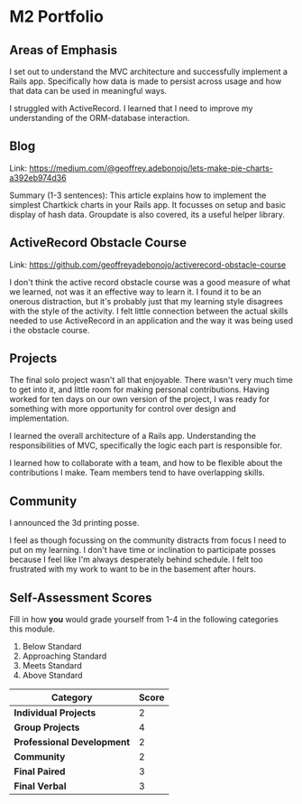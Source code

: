 # M2 Portfolio

## Areas of Emphasis

I set out to understand the MVC architecture and successfully implement a Rails app. Specifically how data is made to persist across usage and how that data can be used in meaningful ways.

I struggled with ActiveRecord. I learned that I need to improve my understanding of the ORM-database interaction.

## Blog

Link: https://medium.com/@geoffrey.adebonojo/lets-make-pie-charts-a392eb974d36

Summary (1-3 sentences):
This article explains how to implement the simplest Chartkick charts in your Rails app. It focusses on setup and basic display of hash data. Groupdate is also covered, its a useful helper library.

## ActiveRecord Obstacle Course
Link: https://github.com/geoffreyadebonojo/activerecord-obstacle-course

I don't think the active record obstacle course was a good measure of what we learned, not was it an effective way to learn it. I found it to be an onerous distraction, but it's probably just that my learning style disagrees with the style of the activity. I felt little connection between the actual skills needed to use ActiveRecord in an application and the way it was being used i the obstacle course.


## Projects

The final solo project wasn't all that enjoyable. There wasn't very much time to get into it, and little room for making personal contributions. Having worked for ten days on our own version of the project, I was ready for something with more opportunity for control over design and implementation.

I learned the overall architecture of a Rails app. Understanding the responsibilities of MVC, specifically the logic each part is responsible for.

I learned how to collaborate with a team, and how to be flexible about the contributions I make. Team members tend to have overlapping skills.


## Community

I announced the 3d printing posse.

I feel as though focussing on the community distracts from focus I need to put on my learning. I don't have time or inclination to participate posses because I feel like I'm always desperately behind schedule. I felt too frustrated with my work to want to be in the basement after hours.

## Self-Assessment Scores

Fill in how **you** would grade yourself from 1-4 in the following categories this module.

1. Below Standard
2. Approaching Standard
3. Meets Standard
4. Above Standard


| Category                     | Score |
| -----------------------------| ----- |
| **Individual Projects**      |   2   |
| **Group Projects**           |   4   |
| **Professional Development** |   2   |
| **Community**                |   2   |
| **Final Paired**             |   3   |
| **Final Verbal**             |   3   |
